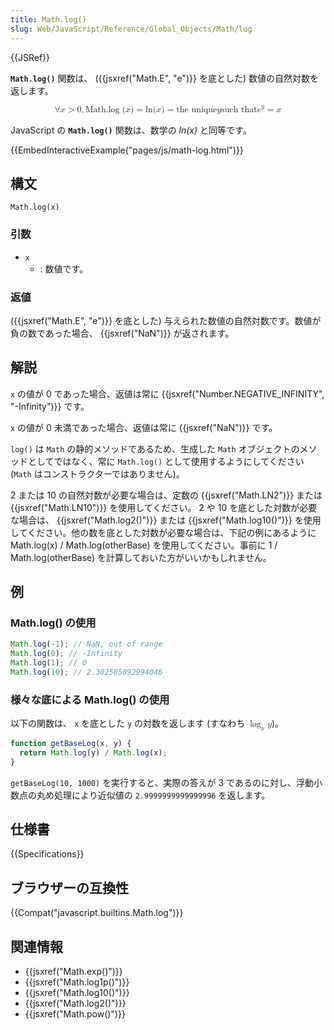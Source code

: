 ```yaml
---
title: Math.log()
slug: Web/JavaScript/Reference/Global_Objects/Math/log
---
```


{{JSRef}}

**`Math.log()`** 関数は、 ({{jsxref("Math.E", "e")}} を底とした) 数値の自然対数を返します。

<math display="block"><semantics><mrow><mo>∀</mo><mi>x</mi><mo>></mo><mn>0</mn><mo>,</mo><mstyle mathvariant="monospace"><mrow><mo lspace="0em" rspace="thinmathspace">Math.log</mo><mo stretchy="false">(</mo><mi>x</mi><mo stretchy="false">)</mo></mrow></mstyle><mo>=</mo><mo lspace="0em" rspace="0em">ln</mo><mo stretchy="false">(</mo><mi>x</mi><mo stretchy="false">)</mo><mo>=</mo><mtext>the unique</mtext><mspace width="thickmathspace"></mspace><mi>y</mi><mspace width="thickmathspace"></mspace><mtext>such that</mtext><mspace width="thickmathspace"></mspace><msup><mi>e</mi><mi>y</mi></msup><mo>=</mo><mi>x</mi></mrow><annotation encoding="TeX">\forall x > 0, \mathtt{\operatorname{Math.log}(x)} = \ln(x) = \text{the unique} \; y \; \text{such that} \; e^y = x</annotation></semantics></math>

JavaScript の **`Math.log()`** 関数は、数学の _ln(x)_ と同等です。

{{EmbedInteractiveExample("pages/js/math-log.html")}}

## 構文

```
Math.log(x)
```

### 引数

- `x`
  - : 数値です。

### 返値

({{jsxref("Math.E", "e")}} を底とした) 与えられた数値の自然対数です。数値が負の数であった場合、 {{jsxref("NaN")}} が返されます。

## 解説

`x` の値が 0 であった場合、返値は常に {{jsxref("Number.NEGATIVE_INFINITY", "-Infinity")}} です。

`x` の値が 0 未満であった場合、返値は常に {{jsxref("NaN")}} です。

`log()` は `Math` の静的メソッドであるため、生成した `Math` オブジェクトのメソッドとしてではなく、常に `Math.log()` として使用するようにしてください (`Math` はコンストラクターではありません)。

2 または 10 の自然対数が必要な場合は、定数の {{jsxref("Math.LN2")}} または {{jsxref("Math.LN10")}} を使用してください。 2 や 10 を底とした対数が必要な場合は、 {{jsxref("Math.log2()")}} または {{jsxref("Math.log10()")}} を使用してください。他の数を底とした対数が必要な場合は、下記の例にあるように Math.log(x) / Math.log(otherBase) を使用してください。事前に 1 / Math.log(otherBase) を計算しておいた方がいいかもしれません。

## 例

### Math.log() の使用

```js
Math.log(-1); // NaN, out of range
Math.log(0); // -Infinity
Math.log(1); // 0
Math.log(10); // 2.302585092994046
```

### 様々な底による Math.log() の使用

以下の関数は、 `x` を底とした `y` の対数を返します (すなわち <math><semantics><mrow><msub><mo>log</mo><mi>x</mi></msub><mi>y</mi></mrow><annotation encoding="TeX">\log_x y</annotation></semantics></math>)。

```js
function getBaseLog(x, y) {
  return Math.log(y) / Math.log(x);
}
```

`getBaseLog(10, 1000)` を実行すると、実際の答えが 3 であるのに対し、浮動小数点の丸め処理により近似値の `2.9999999999999996` を返します。

## 仕様書

{{Specifications}}

## ブラウザーの互換性

{{Compat("javascript.builtins.Math.log")}}

## 関連情報

- {{jsxref("Math.exp()")}}
- {{jsxref("Math.log1p()")}}
- {{jsxref("Math.log10()")}}
- {{jsxref("Math.log2()")}}
- {{jsxref("Math.pow()")}}
